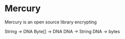 # Mercury
Mercury is an open source library encrypting

String -> DNA
Byte[] -> DNA
DNA -> String
DNA -> bytes